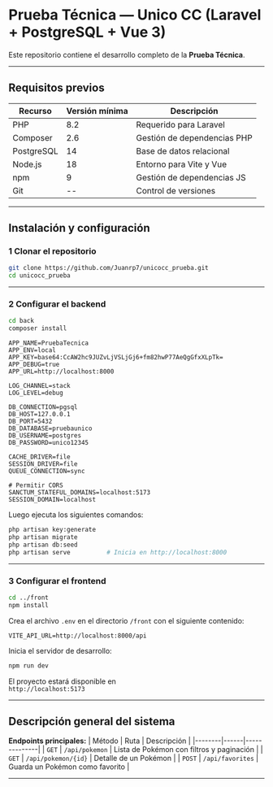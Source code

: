 # Prueba Técnica — Unico CC (Laravel + PostgreSQL + Vue 3)

Este repositorio contiene el desarrollo completo de la **Prueba Técnica**.

---

## Requisitos previos

| Recurso | Versión mínima | Descripción |
|----------|----------------|--------------|
| PHP | 8.2 | Requerido para Laravel |
| Composer | 2.6 | Gestión de dependencias PHP |
| PostgreSQL | 14 | Base de datos relacional |
| Node.js | 18 | Entorno para Vite y Vue |
| npm | 9 | Gestión de dependencias JS |
| Git | -- | Control de versiones |

---

## Instalación y configuración

### 1 Clonar el repositorio

```bash
git clone https://github.com/Juanrp7/unicocc_prueba.git
cd unicocc_prueba
```

---

### 2 Configurar el **backend**

```bash
cd back
composer install
```

```env
APP_NAME=PruebaTecnica
APP_ENV=local
APP_KEY=base64:CcAW2hc9JUZvLjVSLjGj6+fm82hwP77AeQgGfxXLpTk=
APP_DEBUG=true
APP_URL=http://localhost:8000

LOG_CHANNEL=stack
LOG_LEVEL=debug

DB_CONNECTION=pgsql
DB_HOST=127.0.0.1
DB_PORT=5432
DB_DATABASE=pruebaunico
DB_USERNAME=postgres
DB_PASSWORD=unico12345

CACHE_DRIVER=file
SESSION_DRIVER=file
QUEUE_CONNECTION=sync

# Permitir CORS
SANCTUM_STATEFUL_DOMAINS=localhost:5173
SESSION_DOMAIN=localhost

```

Luego ejecuta los siguientes comandos:

```bash
php artisan key:generate
php artisan migrate
php artisan db:seed       
php artisan serve          # Inicia en http://localhost:8000
```

---

### 3 Configurar el **frontend**

```bash
cd ../front
npm install
```

Crea el archivo `.env` en el directorio `/front` con el siguiente contenido:

```env
VITE_API_URL=http://localhost:8000/api
```

Inicia el servidor de desarrollo:

```bash
npm run dev
```

El proyecto estará disponible en  
 `http://localhost:5173`

---

## Descripción general del sistema


**Endpoints principales:**
| Método | Ruta | Descripción |
|--------|------|--------------|
| `GET` | `/api/pokemon` | Lista de Pokémon con filtros y paginación |
| `GET` | `/api/pokemon/{id}` | Detalle de un Pokémon |
| `POST` | `/api/favorites` | Guarda un Pokémon como favorito |

---
